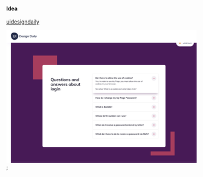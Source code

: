 #### Idea

[uidesigndaily](https://uidesigndaily.com/posts/sketch-accordion-website-day-1175)

![](./idea.png);

